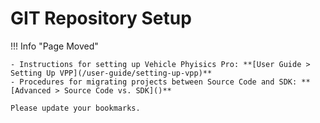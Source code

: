 # GIT Repository Setup

!!! Info "Page Moved"

	- Instructions for setting up Vehicle Phyisics Pro: **[User Guide > Setting Up VPP](/user-guide/setting-up-vpp)**
	- Procedures for migrating projects between Source Code and SDK: **[Advanced > Source Code vs. SDK]()**

	Please update your bookmarks.
